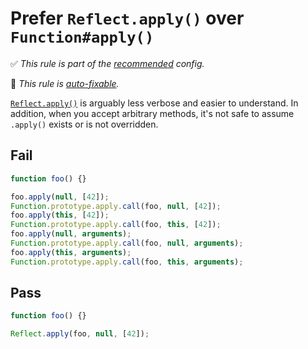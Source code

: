 # Prefer `Reflect.apply()` over `Function#apply()`

✅ *This rule is part of the [recommended](https://github.com/sindresorhus/eslint-plugin-unicorn#recommended-config) config.*

🔧 *This rule is [auto-fixable](https://eslint.org/docs/user-guide/command-line-interface#fixing-problems).*

[`Reflect.apply()`](https://developer.mozilla.org/en-US/docs/Web/JavaScript/Reference/Global_Objects/Reflect/apply) is arguably less verbose and easier to understand. In addition, when you accept arbitrary methods, it's not safe to assume `.apply()` exists or is not overridden.

## Fail

```js
function foo() {}

foo.apply(null, [42]);
Function.prototype.apply.call(foo, null, [42]);
foo.apply(this, [42]);
Function.prototype.apply.call(foo, this, [42]);
foo.apply(null, arguments);
Function.prototype.apply.call(foo, null, arguments);
foo.apply(this, arguments);
Function.prototype.apply.call(foo, this, arguments);
```

## Pass

```js
function foo() {}

Reflect.apply(foo, null, [42]);
```
